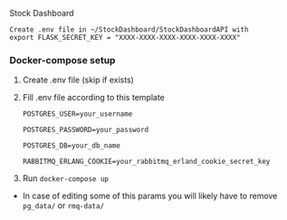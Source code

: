 Stock Dashboard

```
Create .env file in ~/StockDashboard/StockDashboardAPI with
export FLASK_SECRET_KEY = "XXXX-XXXX-XXXX-XXXX-XXXX-XXXX"
```

### Docker-compose setup
1. Create .env file (skip if exists)
2. Fill .env file according to this template
   
   `POSTGRES_USER=your_username`
   
   `POSTGRES_PASSWORD=your_password`
   
   `POSTGRES_DB=your_db_name`
   
   `RABBITMQ_ERLANG_COOKIE=your_rabbitmq_erland_cookie_secret_key`
3. Run `docker-compose up`

- In case of editing some of this params you will likely have to remove `pg_data/` or `rmq-data/`
